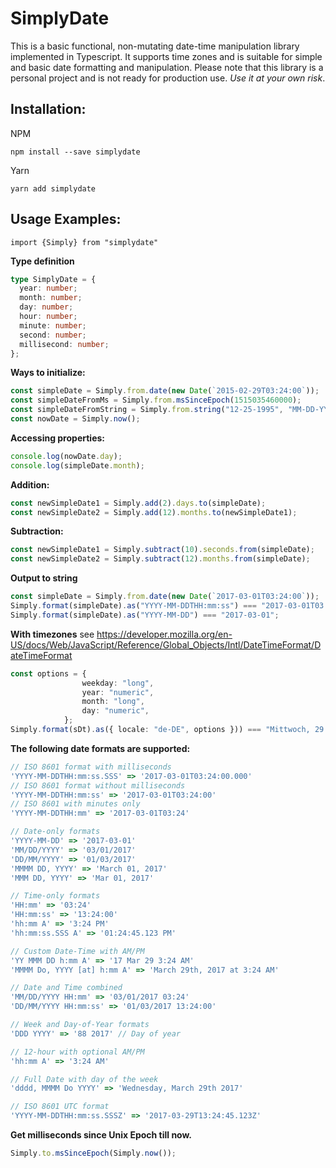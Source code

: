 # SimplyDate

This is a basic functional, non-mutating date-time manipulation library implemented in Typescript. It supports time zones and is suitable for simple and basic date formatting and manipulation. Please note that this library is a personal project and is not ready for production use. _Use it at your own risk_.

## Installation:

NPM

```
npm install --save simplydate
```

Yarn

```
yarn add simplydate
```

## Usage Examples:

```
import {Simply} from "simplydate"
```

**Type definition**

```typescript
type SimplyDate = {
  year: number;
  month: number;
  day: number;
  hour: number;
  minute: number;
  second: number;
  millisecond: number;
};
```

**Ways to initialize:**

```typescript
const simpleDate = Simply.from.date(new Date(`2015-02-29T03:24:00`));
const simpleDateFromMs = Simply.from.msSinceEpoch(1515035460000);
const simpleDateFromString = Simply.from.string("12-25-1995", "MM-DD-YYYY");
const nowDate = Simply.now();
```

**Accessing properties:**

```typescript
console.log(nowDate.day);
console.log(simpleDate.month);
```

**Addition:**

```typescript
const newSimpleDate1 = Simply.add(2).days.to(simpleDate);
const newSimpleDate2 = Simply.add(12).months.to(newSimpleDate1);
```

**Subtraction:**

```typescript
const newSimpleDate1 = Simply.subtract(10).seconds.from(simpleDate);
const newSimpleDate2 = Simply.subtract(12).months.from(simpleDate);
```

**Output to string**

```typescript
const simpleDate = Simply.from.date(new Date(`2017-03-01T03:24:00`));
Simply.format(simpleDate).as("YYYY-MM-DDTHH:mm:ss") === "2017-03-01T03:24:00";
Simply.format(simpleDate).as("YYYY-MM-DD") === "2017-03-01";
```

**With timezones**
see https://developer.mozilla.org/en-US/docs/Web/JavaScript/Reference/Global_Objects/Intl/DateTimeFormat/DateTimeFormat

```typescript
const options = {
                weekday: "long",
                year: "numeric",
                month: "long",
                day: "numeric",
            };
Simply.format(sDt).as({ locale: "de-DE", options })) === "Mittwoch, 29. März 2017"
```

**The following date formats are supported:**

```typescript
// ISO 8601 format with milliseconds
'YYYY-MM-DDTHH:mm:ss.SSS' => '2017-03-01T03:24:00.000'
// ISO 8601 format without milliseconds
'YYYY-MM-DDTHH:mm:ss' => '2017-03-01T03:24:00'
// ISO 8601 with minutes only
'YYYY-MM-DDTHH:mm' => '2017-03-01T03:24'

// Date-only formats
'YYYY-MM-DD' => '2017-03-01'
'MM/DD/YYYY' => '03/01/2017'
'DD/MM/YYYY' => '01/03/2017'
'MMMM DD, YYYY' => 'March 01, 2017'
'MMM DD, YYYY' => 'Mar 01, 2017'

// Time-only formats
'HH:mm' => '03:24'
'HH:mm:ss' => '13:24:00'
'hh:mm A' => '3:24 PM'
'hh:mm:ss.SSS A' => '01:24:45.123 PM'

// Custom Date-Time with AM/PM
'YY MMM DD h:mm A' => '17 Mar 29 3:24 AM'
'MMMM Do, YYYY [at] h:mm A' => 'March 29th, 2017 at 3:24 AM'

// Date and Time combined
'MM/DD/YYYY HH:mm' => '03/01/2017 03:24'
'DD/MM/YYYY HH:mm:ss' => '01/03/2017 13:24:00'

// Week and Day-of-Year formats
'DDD YYYY' => '88 2017' // Day of year

// 12-hour with optional AM/PM
'hh:mm A' => '3:24 AM'

// Full Date with day of the week
'dddd, MMMM Do YYYY' => 'Wednesday, March 29th 2017'

// ISO 8601 UTC format
'YYYY-MM-DDTHH:mm:ss.SSSZ' => '2017-03-29T13:24:45.123Z'
```

**Get milliseconds since Unix Epoch till now.**

```typescript
Simply.to.msSinceEpoch(Simply.now());
```
